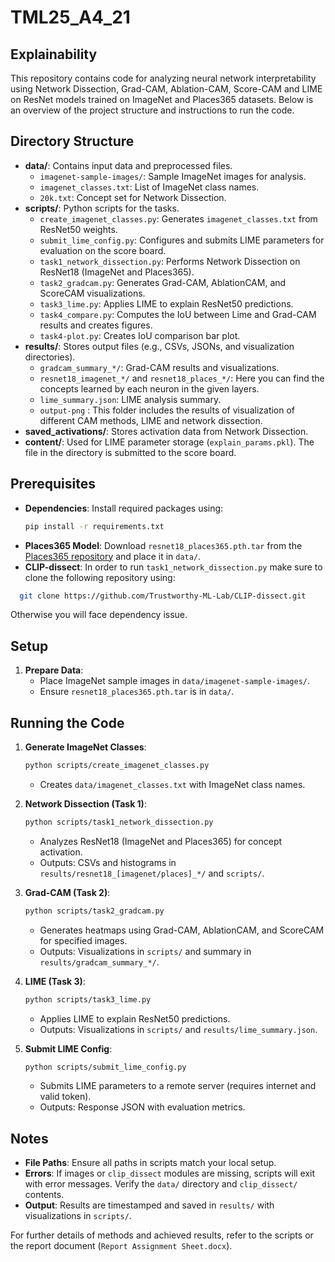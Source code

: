 # TML25_A4_21 

## Explainability 

This repository contains code for analyzing neural network interpretability using Network Dissection, Grad-CAM, Ablation-CAM, Score-CAM and LIME on ResNet models trained on ImageNet and Places365 datasets. Below is an overview of the project structure and instructions to run the code.

## Directory Structure

- **data/**: Contains input data and preprocessed files.
  - `imagenet-sample-images/`: Sample ImageNet images for analysis.
  - `imagenet_classes.txt`: List of ImageNet class names.
  - `20k.txt`: Concept set for Network Dissection.
- **scripts/**: Python scripts for the tasks.
  - `create_imagenet_classes.py`: Generates `imagenet_classes.txt` from ResNet50 weights.
  - `submit_lime_config.py`: Configures and submits LIME parameters for evaluation on the score board.
  - `task1_network_dissection.py`: Performs Network Dissection on ResNet18 (ImageNet and Places365).
  - `task2_gradcam.py`: Generates Grad-CAM, AblationCAM, and ScoreCAM visualizations.
  - `task3_lime.py`: Applies LIME to explain ResNet50 predictions.
  - `task4_compare.py`: Computes the IoU between Lime and Grad-CAM results and creates figures.
  - `task4-plot.py`: Creates IoU comparison bar plot.
- **results/**: Stores output files (e.g., CSVs, JSONs, and visualization directories).
  - `gradcam_summary_*/`: Grad-CAM results and visualizations.
  - `resnet18_imagenet_*/` and `resnet18_places_*/`: Here you can find the concepts learned by each neuron in the given layers.
  - `lime_summary.json`: LIME analysis summary.
  - `output-png` : This folder includes the results of visualization of different CAM methods, LIME and network dissection.
- **saved_activations/**: Stores activation data from Network Dissection.
- **content/**: Used for LIME parameter storage (`explain_params.pkl`). The file in the directory is submitted to the score board.

## Prerequisites

- **Dependencies**: Install required packages using:
  ```bash
  pip install -r requirements.txt
  ```
- **Places365 Model**: Download `resnet18_places365.pth.tar` from the [Places365 repository](http://places2.csail.mit.edu/models_places365/resnet18_places365.pth.tar) and place it in `data/`.
- **CLIP-dissect**: In order to run `task1_network_dissection.py` make sure to clone the following repository using:
```bash
  git clone https://github.com/Trustworthy-ML-Lab/CLIP-dissect.git
  ```
  Otherwise you will face dependency issue.

## Setup

1. **Prepare Data**:
   - Place ImageNet sample images in `data/imagenet-sample-images/`.
   - Ensure `resnet18_places365.pth.tar` is in `data/`.

## Running the Code

1. **Generate ImageNet Classes**:
   ```bash
   python scripts/create_imagenet_classes.py
   ```
   - Creates `data/imagenet_classes.txt` with ImageNet class names.

2. **Network Dissection (Task 1)**:
   ```bash
   python scripts/task1_network_dissection.py
   ```
   - Analyzes ResNet18 (ImageNet and Places365) for concept activation.
   - Outputs: CSVs and histograms in `results/resnet18_[imagenet/places]_*/` and `scripts/`.

3. **Grad-CAM (Task 2)**:
   ```bash
   python scripts/task2_gradcam.py
   ```
   - Generates heatmaps using Grad-CAM, AblationCAM, and ScoreCAM for specified images.
   - Outputs: Visualizations in `scripts/` and summary in `results/gradcam_summary_*/`.

4. **LIME (Task 3)**:
   ```bash
   python scripts/task3_lime.py
   ```
   - Applies LIME to explain ResNet50 predictions.
   - Outputs: Visualizations in `scripts/` and `results/lime_summary.json`.

5. **Submit LIME Config**:
   ```bash
   python scripts/submit_lime_config.py
   ```
   - Submits LIME parameters to a remote server (requires internet and valid token).
   - Outputs: Response JSON with evaluation metrics.

## Notes

- **File Paths**: Ensure all paths in scripts match your local setup.
- **Errors**: If images or `clip_dissect` modules are missing, scripts will exit with error messages. Verify the `data/` directory and `clip_dissect/` contents.
- **Output**: Results are timestamped and saved in `results/` with visualizations in `scripts/`.

For further details of methods and achieved results, refer to the scripts or the report document (`Report Assignment Sheet.docx`).